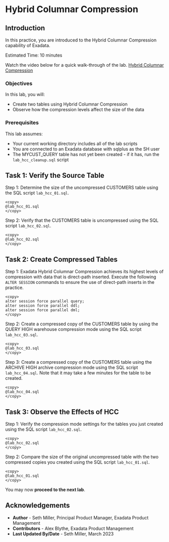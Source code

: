 # Hybrid Columnar Compression

## Introduction

In this practice, you are introduced to the Hybrid Columnar Compression capability of Exadata.

Estimated Time: 10 minutes

Watch the video below for a quick walk-through of the lab.
[Hybrid Columnar Compression](videohub:1_6u8wbsrw)

### Objectives

In this lab, you will:
* Create two tables using Hybrid Columnar Compression
* Observe how the compression levels affect the size of the data

### Prerequisites

This lab assumes:
* Your current working directory includes all of the lab scripts
* You are connected to an Exadata database with sqlplus as the SH user
* The MYCUST_QUERY table has not yet been created - if it has, run the `lab_hcc_cleanup.sql` script

## Task 1: Verify the Source Table

Step 1: Determine the size of the uncompressed CUSTOMERS table using the SQL script `lab_hcc_01.sql`.
```text
<copy>
@lab_hcc_01.sql
</copy>
```

Step 2: Verify that the CUSTOMERS table is uncompressed using the SQL script `lab_hcc_02.sql`.
```text
<copy>
@lab_hcc_02.sql
</copy>
```

## Task 2: Create Compressed Tables

Step 1: Exadata Hybrid Columnar Compression achieves its highest levels of compression with data that is direct-path inserted. Execute the following `ALTER SESSION` commands to ensure the use of direct-path inserts in the practice.
```text
<copy>
alter session force parallel query;
alter session force parallel ddl;
alter session force parallel dml;
</copy>
```

Step 2: Create a compressed copy of the CUSTOMERS table by using the QUERY HIGH warehouse compression mode using the SQL script `lab_hcc_03.sql`.
```text
<copy>
@lab_hcc_03.sql
</copy>
```

Step 3: Create a compressed copy of the CUSTOMERS table using the ARCHIVE HIGH archive compression mode using the SQL script `lab_hcc_04.sql`. Note that it may take a few minutes for the table to be created.
```text
<copy>
@lab_hcc_04.sql
</copy>
```

## Task 3: Observe the Effects of HCC

Step 1: Verify the compression mode settings for the tables you just created using the SQL script `lab_hcc_02.sql`.
```text
<copy>
@lab_hcc_02.sql
</copy>
```

Step 2: Compare the size of the original uncompressed table with the two compressed copies you created using the SQL script `lab_hcc_01.sql`.
```text
<copy>
@lab_hcc_01.sql
</copy>
```

You may now **proceed to the next lab**.

## Acknowledgements
* **Author** - Seth Miller, Principal Product Manager, Exadata Product Management
* **Contributors** - Alex Blythe, Exadata Product Management
* **Last Updated By/Date** - Seth Miller, March 2023